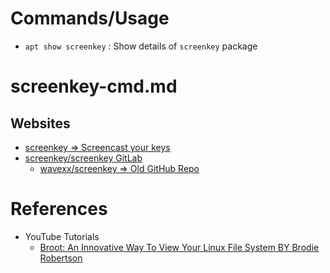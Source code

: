 # Commands/Usage

* `apt show screenkey` : Show details of `screenkey` package

# screenkey-cmd.md

## Websites

* [screenkey => Screencast your keys](https://www.thregr.org/wavexx/software/screenkey/)
* [screenkey/screenkey GitLab](https://gitlab.com/screenkey/screenkey)
  * [wavexx/screenkey => Old GitHub Repo](https://github.com/wavexx/screenkey)

# References

* YouTube Tutorials
  * [Broot: An Innovative Way To View Your Linux File System BY Brodie Robertson](https://www.youtube.com/watch?v=eTtarjSJ0yU)
